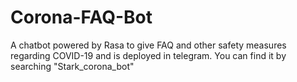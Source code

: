 # Corona-FAQ-Bot
A chatbot powered by Rasa to give FAQ and other safety measures regarding COVID-19 and is deployed in telegram. You can find it by searching "Stark_corona_bot"
